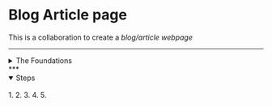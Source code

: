 # **Blog Article page**
This is a collaboration to create a *blog/article webpage*
***

<details>
  <summary>The Foundations</summary>
  <br>
  Built with:
  * HTML
  * CSS
  * JS
</details>
***
<details open>
  <summary>Steps</summary>
  <br>
  1. 
  2. 
  3. 
  4.
  5.
</details>
